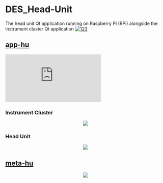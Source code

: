 # DES_Head-Unit
The head unit Qt application running on Raspberry Pi (RPi) alongside the instrument cluster Qt application
[![123](https://github.com/SEA-ME-Team4/DES_Head-Unit/assets/120576021/b49552e7-e2ee-4cdd-96e3-c9a0f79f90e1)](https://github.com/SEA-ME-Team4/DES_Head-Unit/blob/main/docs/DES_Head-Unit.pdf)

## [app-hu](https://github.com/SEA-ME-Team4/app-hu/tree/6638c8387d873ca45630762a8e2856634d955ef9)

<embed src="https://docs.google.com/viewer?url=https://github.com/SEA-ME-Team4/DES_Head-Unit/blob/main/DES_Head-Unit.pdf" />

### Instrument Cluster
<p align="center">
  <img src="https://github.com/SEA-ME-Team4/meta-hu/assets/120576021/d99a1f96-4998-425e-a1d1-aa04a135ff21">
</p>

### Head Unit
<p align="center">
  <img src="https://github.com/SEA-ME-Team4/meta-hu/assets/120576021/51ff7b30-e4d2-4a36-904f-13eb00414b3f">
</p>

## [meta-hu](https://github.com/SEA-ME-Team4/meta-hu/tree/b58ddd20477552ce87f6e002663c21110a3f88d6)

<p align="center">
  <img src="https://github.com/SEA-ME-Team4/meta-hu/assets/120576021/080c629d-84e0-4cc7-973a-6a044acc5739">
</p>
